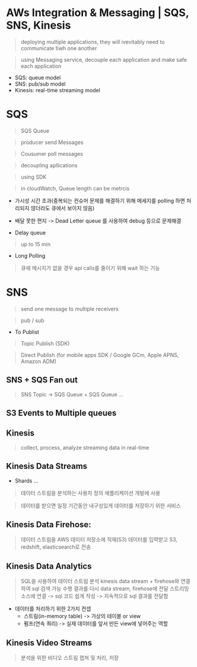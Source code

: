 AWs Integration & Messaging | SQS, SNS, Kinesis
==================

> deploying multiple applications, they will ivevitably need to communicate tiwh one another 

> using Messaging service, decouple each application and make safe each application

- SQS: queue model
- SNS: pub/sub model
- Kinesis: real-time streaming model

# SQS

> SQS Queue

> producer send Messages

> Cousumer poll messages

> decoupling apllications 

> using SDK 

> in cloudWatch, Queue length can be metrcis

- 가시성 시간 초과(중복되는 컨슈머 문제를 해결하기 위해 메세지를 polling 하면 처리되지 않더라도 큐에서 보이지 않음)

- 배달 못한 편지 -> Dead Letter queue 를 사용하여 debug 등으로 문제해결

- Delay queue 

> up to 15 min

- Long Polling

> 큐에 메시지가 없을 경우 api calls를 줄이기 위해 wait 하는 기능




# SNS


> send one message to multiple receivers

> pub / sub

* To Publist 

> Topic Publish (SDK)

> Direct Publish (for mobile apps SDK / Google GCm, Apple APNS, Amazon ADM)


## SNS + SQS Fan out 

> SNS Topic -> SQS Queue + SQS Queue ... 

## S3 Events to Multiple queues


## Kinesis

> collect, process, analyze streaming data in real-time

## Kinesis Data Streams

- Shards ...

> 데이터 스트림을 분석하는 사용자 정의 애플리케이션 개발에 사용

> 데이터를 받으면 일정 기간동안 내구성있게 데이터를 저장하기 위한 서비스 

## Kinesis Data Firehose:
> 데이터 스트림을 AWS 데이터 저장소에 적재(S3)
> 데이터를 입력받고 S3, redshift, elasticsearch로 전송

## Kinesis Data Analytics
> SQL을 사용하여 데이터 스트림 분석
> kinesis data stream + firehose와 연결하여 sql 검색 가능
> 수행 결과를 다시 data stream, firehose에 전달
> 스트리밍 소스에 연결 -> sql 코드 쉽게 작성 -> 지속적으로 sql 결과를 전달함

* 데이터를 처리하기 위한 2가지 컨셉
    - 스트림(in-memory table) -> 가상의 테이블 or view
    - 펌프(연속 쿼리) -> 실제 데이터를 앞서 만든 view에 넣어주는 역할

## Kinesis Video Streams
> 분석을 위한 비디오 스트림 캡쳐 및 처리, 저장

